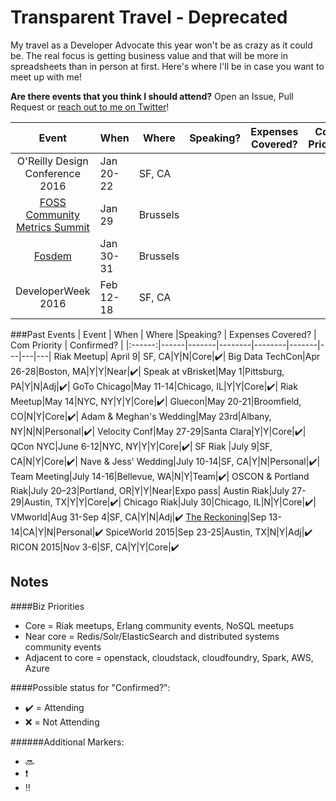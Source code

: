 Transparent Travel - Deprecated
==================

My travel as a Developer Advocate this year won't be as crazy as it could be. The real focus is getting business value and that will be more in spreadsheets than in person at first. Here's where I'll be in case you want to meet up with me!


**Are there events that you think I should attend?** Open an Issue, Pull Request or [reach out to me on Twitter](http://twitter.com/mjbrender)!


| Event | When | Where |Speaking? | Expenses Covered? | Com Priority | Confirmed?|
|:-----:|------|-------|----------|-------------------|--------------|-----------|
|O'Reilly Design Conference 2016|Jan 20-22|SF, CA| | | | | | |
|[FOSS Community Metrics Summit](http://flosscommunitymetrics.org/)|Jan 29|Brussels| | | | |
|[Fosdem](https://fosdem.org/2016/)|Jan 30-31|Brussels| | | | |
|DeveloperWeek 2016|Feb 12-18|SF, CA| | | | | | |


###Past Events
| Event | When | Where |Speaking? | Expenses Covered? | Com Priority | Confirmed? |
|:------:|------|-------|--------|--------|-------|---|---|---|
Riak Meetup| April 9| SF, CA|Y|N|Core|:heavy_check_mark:|
Big Data TechCon|Apr 26-28|Boston, MA|Y|Y|Near|:heavy_check_mark:|
Speak at vBrisket|May 1|Pittsburg, PA|Y|N|Adj|:heavy_check_mark:|
GoTo Chicago|May 11-14|Chicago, IL|Y|Y|Core|:heavy_check_mark:|
Riak Meetup|May 14|NYC, NY|Y|Y|Core|:heavy_check_mark:|
Gluecon|May 20-21|Broomfield, CO|N|Y|Core|:heavy_check_mark:|
Adam & Meghan's Wedding|May 23rd|Albany, NY|N|N|Personal|:heavy_check_mark:|
Velocity Conf|May 27-29|Santa Clara|Y|Y|Core|:heavy_check_mark:|
QCon NYC|June 6-12|NYC, NY|Y|Y|Core|:heavy_check_mark:|
SF Riak |July 9|SF, CA|N|Y|Core|:heavy_check_mark:|
Nave & Jess' Wedding|July 10-14|SF, CA|Y|N|Personal|:heavy_check_mark:|
Team Meeting|July 14-16|Bellevue, WA|N|Y|Team|:heavy_check_mark:|
OSCON & Portland Riak|July 20–23|Portland, OR|Y|Y|Near|Expo pass|
Austin Riak|July 27-29|Austin, TX|Y|Y|Core|:heavy_check_mark:|
Chicago Riak|July 30|Chicago, IL|N|Y|Core|:heavy_check_mark:|
VMworld|Aug 31-Sep 4|SF, CA|Y|N|Adj|:heavy_check_mark:
[The Reckoning](http://thereckoning.techreckoning.com/)|Sep 13-14|CA|Y|N|Personal|:heavy_check_mark:
SpiceWorld 2015|Sep 23-25|Austin, TX|N|Y|Adj|:heavy_check_mark:
RICON 2015|Nov 3-6|SF, CA|Y|Y|Core|:heavy_check_mark:


## Notes
####Biz Priorities

* Core = Riak meetups, Erlang community events, NoSQL meetups
* Near core = Redis/Solr/ElasticSearch and distributed systems community events
* Adjacent to core = openstack, cloudstack, cloudfoundry, Spark, AWS, Azure

####Possible status for "Confirmed?":
* :heavy_check_mark: = Attending
* :x: = Not Attending

######Additional Markers:
* :soon:
* :heavy_exclamation_mark:
* :bangbang:
